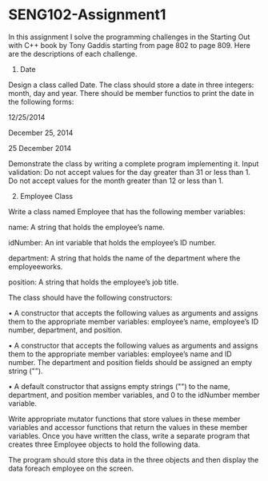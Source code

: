 # SENG102-Assignment1

In this assignment I solve the programming challenges in the Starting Out with C++ book by Tony Gaddis starting from page 802 to page 809.
Here are the descriptions of each challenge.

1. Date

Design a class called Date. The class should store a date in three integers: month, day and year. There should be member functios to print the date in the following forms:

12/25/2014 

December 25, 2014 

25 December 2014 

Demonstrate the class by writing a complete program implementing it.
Input validation: Do not accept values for the day greater than 31 or less than 1. Do not accept values for the month greater than 12 or less than 1.

2. Employee Class

Write a class named Employee that has the following member variables:

name: A string that holds the employee’s name.

idNumber: An int variable that holds the employee’s ID number.

department: A string that holds the name of the department where the employeeworks.

position: A string that holds the employee’s job title.

The class should have the following constructors:

• A constructor that accepts the following values as arguments and assigns them to the appropriate member variables: employee’s name, employee’s ID number, department, and position.

• A constructor that accepts the following values as arguments and assigns them to the appropriate member variables: employee’s name and ID number. The department and position fields should be assigned an empty string ("").

• A default constructor that assigns empty strings ("") to the name, department, and position member variables, and 0 to the idNumber member variable.

Write appropriate mutator functions that store values in these member variables and accessor functions that return the values in these member variables. Once you have written the class, write a separate program that creates three Employee objects to hold the following data.

The program should store this data in the three objects and then display the data foreach employee on the screen.
